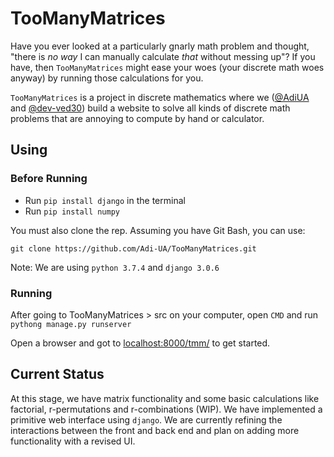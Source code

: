 # TooManyMatrices

Have you ever looked at a particularly gnarly math problem and thought, "there is _no way_ I can manually calculate _that_ without messing up"? If you have, then `TooManyMatrices` might ease your woes (your discrete math woes anyway) by running those calculations for you.

`TooManyMatrices` is a project in discrete mathematics where we ([@AdiUA](https://github.com/Adi-UA) and [@dev-ved30](https://github.com/dev-ved30)) build a website to solve all kinds of discrete math problems that are annoying to compute by hand or calculator.
## Using 

### Before Running 
* Run `pip install django` in the terminal
* Run `pip install numpy`

You must also clone the rep. Assuming you have Git Bash, you can use:

`git clone https://github.com/Adi-UA/TooManyMatrices.git`

Note: We are using `python 3.7.4` and `django 3.0.6`

### Running 

After going to TooManyMatrices > src on your computer, open `CMD` and run
`pythong manage.py runserver`

Open a browser and got to [localhost:8000/tmm/](localhost:8000/tmm/) to get started.

## Current Status

At this stage, we have matrix functionality and some basic calculations like factorial, r-permutations and r-combinations (WIP). We have implemented a primitive web interface using `django`. We are currently refining the interactions between the front and back end and plan on adding more functionality with a revised UI.
